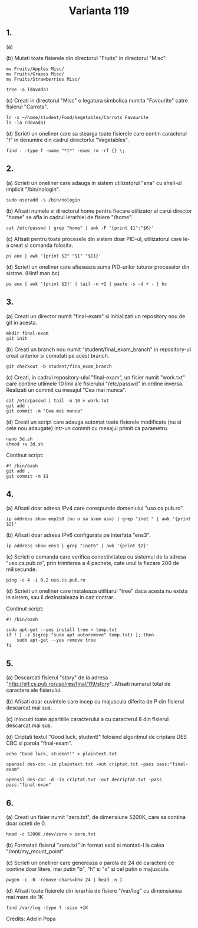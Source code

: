<h1 align="center"> Varianta 119</h1>

## 1.

(a)

(b) Mutati toate fisierele din directorul "Fruits" in directorul "Misc".

    mv Fruits/Apples Misc/
    mv Fruits/Grapes Misc/
    mv Fruits/Strawberries Misc/

    tree -a (dovada)

(c) Creati in directorul "Misc" o legatura simbolica numita "Favourite" catre fisierul "Carrots".

    ln -s ~/home/student/Food/Vegetables/Carrots Favourite
    ls -la (dovada)

(d) Scrieti un oneliner care sa stearga toate fisierele care contin caracterul "t" in denumire din cadrul directorlui "Vegetables".

    find . -type f -name "*t*" -exec rm -rf {} \;

## 2.

(a) Scrieti un oneliner care adauga in sistem utilizatorul "ana" cu shell-ul implicit "/bin/nologin".

    sudo useradd -s /bin/nologin

(b) Afisati numele si directorul home pentru fiecare utilizator al carui director "home" se afla in cadrul ierarhiei de fisiere "/home".

    cat /etc/passwd | grep "home" | awk -F '{print $1":"$6}'

(c) Afisati pentru toate procesele din sistem doar PID-ul, utilizatorul care le-a creat si comanda folosita.

    ps aux | awk '{print $2" "$1" "$11}'

(d) Scrieti un oneliner care afieseaza suma PID-urilor tuturor proceselor din sistme. (Hint! man bc)

    ps aux | awk '{print $2}' | tail -n +2 | paste -s -d + - | bc

## 3.

(a) Creati un director numit "final-exam" si initializati un repository nou de git in acesta.

    mkdir final-exam
    git init

(b) Creati un branch nou numit "student/final_exam_branch" in repository-ul creat anterior si comutati pe acest branch.

    git checkout -b student/fina_exam_branch

(c) Creati, in cadrul repository-ului "final-exam", un fisier numit "work.txt" care contine utlimele 10 linii ale fisierului "/etc/passwd" in ordine inversa. Realizati un commit cu mesajul "Cea mai munca".

    cat /etc/passwd | tail -n 10 > work.txt
    git add .
    git commit -m "Cea mai munca"

(d) Creati un script care adauga automat toate fisierele modificate (nu si cele nou adaugate) intr-un commit cu mesajul primit ca parametru.

    nano 3d.sh
    chmod +x 3d.sh

Continut script:

    #! /bin/bash
    git add .
    git commit -m $1

## 4.

(a) Afisati doar adresa IPv4 care corespunde domeniului "uso.cs.pub.ro".

    ip address show enp2s0 (nu o sa avem asa) | grep "inet " | awk '{print $2}'

(b) Afisati doar adresa IPv6 configurata pe interfata "ens3".

    ip address show ens3 | grep "inet6" | awk '{print $2}'

(c) Scrieti o comanda care verifica conectivitatea cu sistemul de la adresa "uso.cs.pub.ro", prin trimiterea a 4 pachete, cate unul la fiecare 200 de milisecunde.

    ping -c 4 -i 0.2 uso.cs.pub.ro

(d) Scrieti un oneliner care instaleaza utilitarul "tree" daca acesta nu exista in sistem, sau il dezinstaleaza in caz contrar.

Continut script:

    #! /bin/bash

    sudo apt-get --yes install tree > temp.txt
    if ! [ -z $(grep "sudo apt autoremove" temp.txt) ]; then
        sudo apt-get --yes remove tree
    fi

## 5.

(a) Descarcati fisierul "story" de la adresa "http://elf.cs.pub.ro/uso/res/final/119/story". Afisati numarul total de caractere ale fisierului.

(b) Afisati doar cuvintele care incep cu majuscula diferita de P din fisierul descarcat mai sus.

(c) Inlocuiti toate aparitiile caracterului a cu caracterul 8 din fisierul descarcat mai sus.

(d) Criptati textul "Good luck, student!" folosind algoritmul de criptare DES CBC si parola "final-exam".

    echo "Good luck, student!" > plaintext.txt

    openssl des-cbc -in plaintext.txt -out criptat.txt -pass pass:"final-exam"

    openssl des-cbc -d -in criptat.txt -out decriptat.txt -pass pass:"final-exam"

## 6.

(a) Creati un fisier numit "zero.txt", de dimensiune 5200K, care sa contina doar octeti de 0.

    head -c 5200K /dev/zero > zero.txt

(b) Formatati fisierul "zero.txt" in format ext4 si montati-l la calea "/mnt/my_mount_point".

(c) Scrieti un oneliner care genereaza o parola de 24 de caractere ce contine doar litere, mai putin "b", "h" si "x" si cel putin o majuscula.

    pwgen -c -0 -remove-chars=bhx 24 | head -n 1

(d) Afisati toate fisierele din ierarhia de fisiere "/var/log" cu dimensiunea mai mare de 1K.

    find /var/log -type f -size +1K

Credits: Adelin Popa
